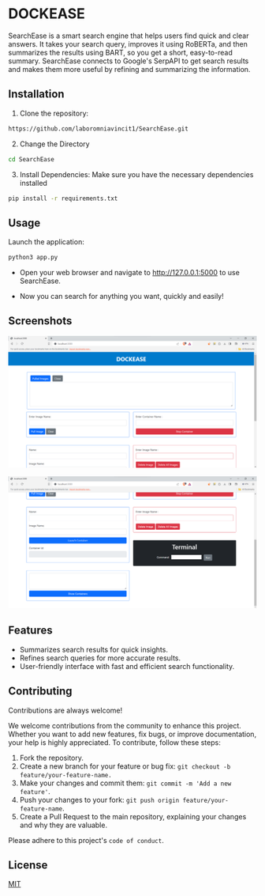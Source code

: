 
# DOCKEASE

SearchEase is a smart search engine that helps users find quick and clear answers. It takes your search query, improves it using RoBERTa, and then summarizes the results using BART, so you get a short, easy-to-read summary. SearchEase connects to Google's SerpAPI to get search results and makes them more useful by refining and summarizing the information.




## Installation

1. Clone the repository:

```bash
https://github.com/laboromniavincit1/SearchEase.git
```
2. Change the Directory
```bash
cd SearchEase
```
3. Install Dependencies: Make sure you have the necessary dependencies installed
```bash
pip install -r requirements.txt
```

## Usage

Launch the application:
```bash
python3 app.py
```
- Open your web browser and navigate to http://127.0.0.1:5000 to use SearchEase.

- Now you can search for anything you want, quickly and easily!



## Screenshots

![App Screenshot](https://github.com/laboromniavincit1/DockEase/blob/main/Screenshots/1.png?raw=true)

![App Screenshot](https://github.com/laboromniavincit1/DockEase/blob/main/Screenshots/2.png?raw=true)


## Features

- Summarizes search results for quick insights.
- Refines search queries for more accurate results.
- User-friendly interface with fast and efficient search functionality.


## Contributing

Contributions are always welcome!

We welcome contributions from the community to enhance this project. Whether you want to add new features, fix bugs, or improve documentation, your help is highly appreciated. To contribute, follow these steps:

1. Fork the repository.
2. Create a new branch for your feature or bug fix: `git checkout -b feature/your-feature-name.`
3. Make your changes and commit them: `git commit -m 'Add a new feature'`.
4. Push your changes to your fork: `git push origin feature/your-feature-name`.
5. Create a Pull Request to the main repository, explaining your changes and why they are valuable.

Please adhere to this project's `code of conduct`.


## License

[MIT](https://choosealicense.com/licenses/mit/)

